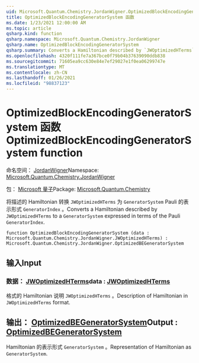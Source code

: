 ```yaml
---
uid: Microsoft.Quantum.Chemistry.JordanWigner.OptimizedBlockEncodingGeneratorSystem
title: OptimizedBlockEncodingGeneratorSystem 函数
ms.date: 1/23/2021 12:00:00 AM
ms.topic: article
qsharp.kind: function
qsharp.namespace: Microsoft.Quantum.Chemistry.JordanWigner
qsharp.name: OptimizedBlockEncodingGeneratorSystem
qsharp.summary: Converts a Hamiltonian described by `JWOptimizedHTerms` to a `GeneratorSystem` expressed in terms of the Pauli `GeneratorIndex`.
ms.openlocfilehash: 4320f111fe7a367bce0f79b04b37639090ddb838
ms.sourcegitcommit: 71605ea9cc630e84e7ef29027e1f0ea06299747e
ms.translationtype: MT
ms.contentlocale: zh-CN
ms.lasthandoff: 01/26/2021
ms.locfileid: "98837123"
---
```

# <a name="optimizedblockencodinggeneratorsystem-function"></a><span data-ttu-id="313fc-102">OptimizedBlockEncodingGeneratorSystem 函数</span><span class="sxs-lookup"><span data-stu-id="313fc-102">OptimizedBlockEncodingGeneratorSystem function</span></span>

<span data-ttu-id="313fc-103">命名空间： [JordanWigner](xref:Microsoft.Quantum.Chemistry.JordanWigner)</span><span class="sxs-lookup"><span data-stu-id="313fc-103">Namespace: [Microsoft.Quantum.Chemistry.JordanWigner](xref:Microsoft.Quantum.Chemistry.JordanWigner)</span></span>

<span data-ttu-id="313fc-104">包： [Microsoft 量子](https://nuget.org/packages/Microsoft.Quantum.Chemistry)</span><span class="sxs-lookup"><span data-stu-id="313fc-104">Package: [Microsoft.Quantum.Chemistry](https://nuget.org/packages/Microsoft.Quantum.Chemistry)</span></span>


<span data-ttu-id="313fc-105">将描述的 Hamiltonian 转换 `JWOptimizedHTerms` 为 `GeneratorSystem` Pauli 的表示形式 `GeneratorIndex` 。</span><span class="sxs-lookup"><span data-stu-id="313fc-105">Converts a Hamiltonian described by `JWOptimizedHTerms` to a `GeneratorSystem` expressed in terms of the Pauli `GeneratorIndex`.</span></span>

```qsharp
function OptimizedBlockEncodingGeneratorSystem (data : Microsoft.Quantum.Chemistry.JordanWigner.JWOptimizedHTerms) : Microsoft.Quantum.Chemistry.JordanWigner.OptimizedBEGeneratorSystem
```


## <a name="input"></a><span data-ttu-id="313fc-106">输入</span><span class="sxs-lookup"><span data-stu-id="313fc-106">Input</span></span>

### <a name="data--jwoptimizedhterms"></a><span data-ttu-id="313fc-107">数据： [JWOptimizedHTerms](xref:Microsoft.Quantum.Chemistry.JordanWigner.JWOptimizedHTerms)</span><span class="sxs-lookup"><span data-stu-id="313fc-107">data : [JWOptimizedHTerms](xref:Microsoft.Quantum.Chemistry.JordanWigner.JWOptimizedHTerms)</span></span>

<span data-ttu-id="313fc-108">格式的 Hamiltonian 说明 `JWOptimizedHTerms` 。</span><span class="sxs-lookup"><span data-stu-id="313fc-108">Description of Hamiltonian in `JWOptimizedHTerms` format.</span></span>



## <a name="output--optimizedbegeneratorsystem"></a><span data-ttu-id="313fc-109">输出： [OptimizedBEGeneratorSystem](xref:Microsoft.Quantum.Chemistry.JordanWigner.OptimizedBEGeneratorSystem)</span><span class="sxs-lookup"><span data-stu-id="313fc-109">Output : [OptimizedBEGeneratorSystem](xref:Microsoft.Quantum.Chemistry.JordanWigner.OptimizedBEGeneratorSystem)</span></span>

<span data-ttu-id="313fc-110">Hamiltonian 的表示形式 `GeneratorSystem` 。</span><span class="sxs-lookup"><span data-stu-id="313fc-110">Representation of Hamiltonian as `GeneratorSystem`.</span></span>